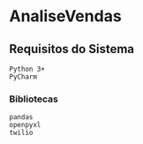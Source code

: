 # AnaliseVendas

## Requisitos do Sistema

    Python 3+
    PyCharm
    
### Bibliotecas

    pandas
    openpyxl
    twilio
    
